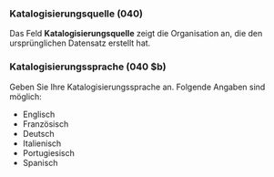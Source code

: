 ### Katalogisierungsquelle (040)

Das Feld **Katalogisierungsquelle** zeigt die Organisation an, die den ursprünglichen Datensatz erstellt hat.

### Katalogisierungssprache (040 $b)

Geben Sie Ihre Katalogisierungssprache an. Folgende Angaben sind möglich:
- Englisch
- Französisch
- Deutsch
- Italienisch
- Portugiesisch
- Spanisch   
